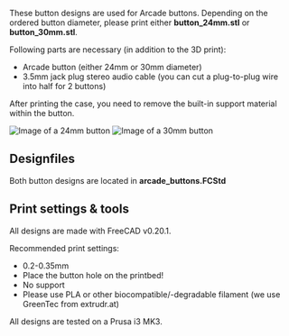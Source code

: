 
These button designs are used for Arcade buttons. Depending on the ordered button diameter, please print either **button_24mm.stl** or **button_30mm.stl**.

Following parts are necessary (in addition to the 3D print):

* Arcade button (either 24mm or 30mm diameter)
* 3.5mm jack plug stereo audio cable (you can cut a plug-to-plug wire into half for 2 buttons)

After printing the case, you need to remove the built-in support material within the button.

![Image of a 24mm button](/img/button24mm.png?raw=true)
![Image of a 30mm button](/img/button30mm.png?raw=true)

## Designfiles

Both button designs are located in __arcade_buttons.FCStd__

## Print settings & tools

All designs are made with FreeCAD v0.20.1.

Recommended print settings:

* 0.2-0.35mm
* Place the button hole on the printbed!
* No support
* Please use PLA or other biocompatible/-degradable filament (we use GreenTec from extrudr.at)

All designs are tested on a Prusa i3 MK3.
